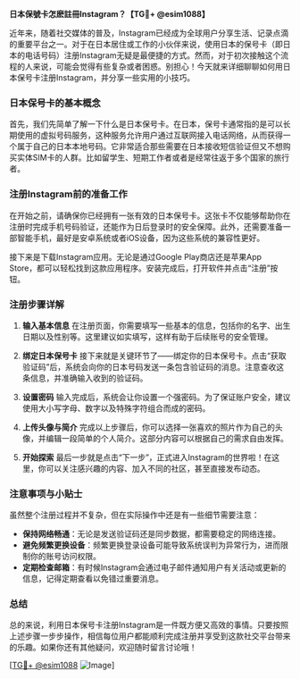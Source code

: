 **日本保號卡怎麽註冊Instagram？【TG💪+ @esim1088】**

近年来，随着社交媒体的普及，Instagram已经成为全球用户分享生活、记录点滴的重要平台之一。对于在日本居住或工作的小伙伴来说，使用日本的保号卡（即日本的电话号码）注册Instagram无疑是最便捷的方式。然而，对于初次接触这个流程的人来说，可能会觉得有些复杂或者困惑。别担心！今天就来详细聊聊如何用日本保号卡注册Instagram，并分享一些实用的小技巧。

### 日本保号卡的基本概念

首先，我们先简单了解一下什么是日本保号卡。在日本，保号卡通常指的是可以长期使用的虚拟号码服务，这种服务允许用户通过互联网接入电话网络，从而获得一个属于自己的日本本地号码。它非常适合那些需要在日本接收短信验证但又不想购买实体SIM卡的人群。比如留学生、短期工作者或者是经常往返于多个国家的旅行者。

### 注册Instagram前的准备工作

在开始之前，请确保你已经拥有一张有效的日本保号卡。这张卡不仅能够帮助你在注册时完成手机号码验证，还能作为日后登录时的安全保障。此外，还需要准备一部智能手机，最好是安卓系统或者iOS设备，因为这些系统的兼容性更好。

接下来是下载Instagram应用。无论是通过Google Play商店还是苹果App Store，都可以轻松找到这款应用程序。安装完成后，打开软件并点击“注册”按钮。

### 注册步骤详解

1. **输入基本信息**
   在注册页面，你需要填写一些基本的信息，包括你的名字、出生日期以及性别等。这里建议如实填写，这样有助于后续账号的安全管理。

2. **绑定日本保号卡**
   接下来就是关键环节了——绑定你的日本保号卡。点击“获取验证码”后，系统会向你的日本号码发送一条包含验证码的消息。注意查收这条信息，并准确输入收到的验证码。

3. **设置密码**
   输入完成后，系统会让你设置一个强密码。为了保证账户安全，建议使用大小写字母、数字以及特殊字符组合而成的密码。

4. **上传头像与简介**
   完成以上步骤后，你可以选择一张喜欢的照片作为自己的头像，并编辑一段简单的个人简介。这部分内容可以根据自己的需求自由发挥。

5. **开始探索**
   最后一步就是点击“下一步”，正式进入Instagram的世界啦！在这里，你可以关注感兴趣的内容、加入不同的社区，甚至直接发布动态。

### 注意事项与小贴士

虽然整个注册过程并不复杂，但在实际操作中还是有一些细节需要注意：

- **保持网络畅通**：无论是发送验证码还是同步数据，都需要稳定的网络连接。
- **避免频繁更换设备**：频繁更换登录设备可能导致系统误判为异常行为，进而限制你的账号访问权限。
- **定期检查邮箱**：有时候Instagram会通过电子邮件通知用户有关活动或更新的信息，记得定期查看以免错过重要消息。

### 总结

总的来说，利用日本保号卡注册Instagram是一件既方便又高效的事情。只要按照上述步骤一步步操作，相信每位用户都能顺利完成注册并享受到这款社交平台带来的乐趣。如果你还有其他疑问，欢迎随时留言讨论哦！

[[TG💪+ @esim1088](https://t.me/s/esim1088) ![Image](https://i.postimg.cc/4NQfJmqS/Snipaste-2025-05-13-00-14-12.png)]